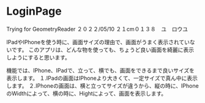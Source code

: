 # LoginPage
Trying for GeometryReader
２０２２/05/10
２１cm０１３８　ユ　ロウユ

IPadやIPhoneを使う時に、画面サイズの理由で、画面がうまく表示されていないです。
このアプリは、どんな物を使っても、ちょうど良い画面を綺麗に表示しようにすると思います。

機能では、IPhone、IPadで、立って、横でも、画面をできるまで良いサイズを表示します。
１.IPadの画面はIPhoneより大きくて、一定サイズで真ん中に表示します。
２.IPhoneの画面は、横と立ってサイズが違うから、縦の時に、IPhoneのWidthによって、横の時に、Hightによって、画面を表示します。


